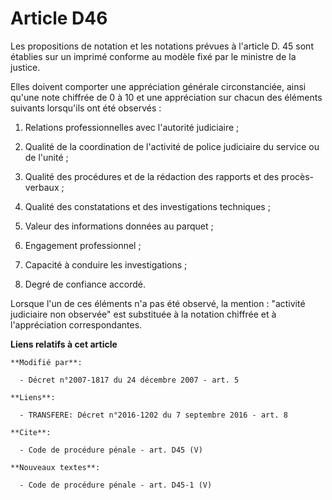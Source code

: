 # Article D46

Les propositions de notation et les notations prévues à l'article D. 45 sont établies sur un imprimé conforme au modèle fixé
par le ministre de la justice. 

Elles doivent comporter une appréciation générale circonstanciée, ainsi qu'une note chiffrée de 0 à 10 et une appréciation
sur chacun des éléments suivants lorsqu'ils ont été observés : 

1. Relations professionnelles avec l'autorité judiciaire ; 

2. Qualité de la coordination de l'activité de police judiciaire du service ou de l'unité ; 

3. Qualité des procédures et de la rédaction des rapports et des procès-verbaux ; 

4. Qualité des constatations et des investigations techniques ; 

5. Valeur des informations données au parquet ; 

6. Engagement professionnel ; 

7. Capacité à conduire les investigations ; 

8. Degré de confiance accordé. 

Lorsque l'un de ces éléments n'a pas été observé, la mention : "activité judiciaire non observée"   est substituée à la
notation chiffrée et à l'appréciation correspondantes.

**Liens relatifs à cet article**

	**Modifié par**:

	  - Décret n°2007-1817 du 24 décembre 2007 - art. 5

	**Liens**:

	  - TRANSFERE: Décret n°2016-1202 du 7 septembre 2016 - art. 8

	**Cite**:

	  - Code de procédure pénale - art. D45 (V)

	**Nouveaux textes**:

	  - Code de procédure pénale - art. D45-1 (V)
